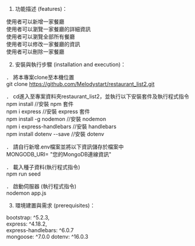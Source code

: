 1. 功能描述 (features)：   

  使用者可以新增一家餐廳  
  使用者可以瀏覽一家餐廳的詳細資訊  
  使用者可以瀏覽全部所有餐廳  
  使用者可以修改一家餐廳的資訊  
  使用者可以刪除一家餐廳  

2. 安裝與執行步驟 (installation and execution)：   

． 將本專案clone至本機位置   
  git clone https://github.com/Melodystart/restaurant_list2.git  

． cd進入至專案資料夾restaurant_list2，並執行以下安裝套件及執行程式指令   
  npm install //安裝 npm 套件   
  npm i express //安裝 express 套件   
  npm install -g nodemon //安裝 nodemon   
  npm i express-handlebars //安裝 handlebars   
  npm install dotenv --save //安裝 dotenv

． 請自行新增.env檔案並將以下資訊儲存於檔案中    
  MONGODB_URI= "您的MongoDB連線資訊"

． 載入種子資料(執行程式指令)  
  npm run seed

． 啟動伺服器  (執行程式指令)  
  nodemon app.js

3. 環境建置與需求 (prerequisites)：   

  bootstrap: ^5.2.3,   
  express: ^4.18.2,   
  express-handlebars: ^6.0.7   
  mongoose: ^7.0.0
  dotenv: ^16.0.3